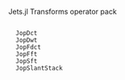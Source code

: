 Jets.jl Transforms operator pack

```@index
```

```@docs
  JopDct
  JopDwt
  JopFdct
  JopFft
  JopSft
  JopSlantStack
```
